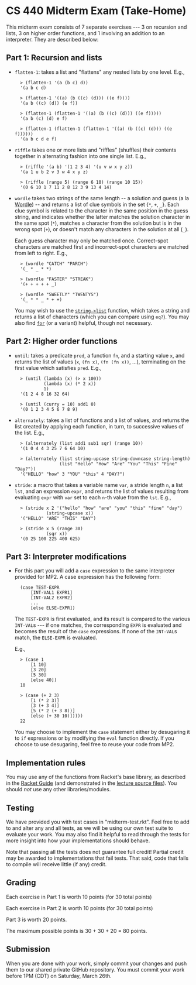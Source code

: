 CS 440 Midterm Exam (Take-Home)
===============================

This midterm exam consists of 7 separate exercises --- 3 on recursion and lists, 3 on higher order functions, and 1 involving an addition to an interpreter. They are described below:

## Part 1: Recursion and lists

- `flatten-1`: takes a list and "flattens" any nested lists by one level. E.g.,

        > (flatten-1 '(a (b c) d))
        '(a b c d)
        
        > (flatten-1 '((a) (b ((c) (d))) ((e f))))     
        '(a b ((c) (d)) (e f))
        
        > (flatten-1 (flatten-1 '((a) (b ((c) (d))) ((e f)))))
        '(a b (c) (d) e f)
        
        > (flatten-1 (flatten-1 (flatten-1 '((a) (b ((c) (d))) ((e f))))))
        '(a b c d e f)
        
- `riffle` takes one or more lists and "riffles" (shuffles) their contents together in alternating fashion into one single list. E.g.,

        > (riffle '(a b) '(1 2 3 4) '(u v w x y z))
        '(a 1 u b 2 v 3 w 4 x y z)
                         
        > (riffle (range 5) (range 6 10) (range 10 15))
        '(0 6 10 1 7 11 2 8 12 3 9 13 4 14)                         

- `wordle` takes two strings of the same length -- a solution and guess (a la [Wordle](https://www.nytimes.com/games/wordle/index.html)) -- and returns a list of clue symbols in the set {`*`, `+`, `_`}. Each clue symbol is related to the character in the same position in the guess string, and indicates whether the latter matches the solution character in the same spot (`*`), matches a character from the solution but is in the wrong spot (`+`), or doesn't match any characters in the solution at all (`_`).

    Each guess character may only be matched once. Correct-spot characters are matched first and incorrect-spot characters are matched from left to right. E.g.,

        > (wordle "CATCH" "PARCH")   
        '(_ * _ * *)

        > (wordle "FASTER" "STREAK") 
        '(+ + + + + _)

        > (wordle "SWEETLY" "TWENTYS")
        '(_ * * _ * + +)
    
    You may wish to use the [`string->list`](https://docs.racket-lang.org/reference/strings.html#%28def._%28%28quote._~23~25kernel%29._string-~3elist%29%29) function, which takes a string and returns a list of characters (which you can compare using `eq?`). You may also find [`for`](https://docs.racket-lang.org/reference/for.html) (or a variant) helpful, though not necessary.
  
## Part 2: Higher order functions

- `until`: takes a predicate `pred`, a function `fn`, and a starting value `x`, and returns the list of values (`x`, `(fn x)`, `(fn (fn x))`, ...), terminating on the first value which satisfies `pred`. E.g.,

        > (until (lambda (x) (> x 100))
                 (lambda (x) (* 2 x))
                 1)
        '(1 2 4 8 16 32 64)
        
        > (until (curry = 10) add1 0)
        '(0 1 2 3 4 5 6 7 8 9)
        
- `alternately`: takes a list of functions and a list of values, and returns the list created by applying each function, in turn, to successive values of the list. E.g.,

        > (alternately (list add1 sub1 sqr) (range 10))
        '(1 0 4 4 3 25 7 6 64 10)

        > (alternately (list string-upcase string-downcase string-length)
                       (list "Hello" "How" "Are" "You" "This" "Fine" "Day?"))
        '("HELLO" "how" 3 "YOU" "this" 4 "DAY?")
        
- `stride`: a macro that takes a variable name `var`, a stride length `n`, a list `lst`, and an expression `expr`, and returns the list of values resulting from evaluating `expr` with `var` set to each `n`-th value from the `lst`. E.g.,

        > (stride x 2 '("hello" "how" "are" "you" "this" "fine" "day")
                  (string-upcase x))
        '("HELLO" "ARE" "THIS" "DAY")

        > (stride x 5 (range 30)
                  (sqr x))
        '(0 25 100 225 400 625)

## Part 3: Interpreter modifications

- For this part you will add a `case` expression to the same interpreter provided for MP2. A case expression has the following form:

        (case TEST-EXPR
            [INT-VAL1 EXPR1]
            [INT-VAL2 EXPR2]
            ...
            [else ELSE-EXPR])

    The `TEST-EXPR` is first evaluated, and its result is compared to the various `INT-VAL`s --- if one matches, the corresponding `EXPR` is evaluated and becomes the result of the `case` expressions. If none of the `INT-VAL`s match, the `ELSE-EXPR` is evaluated.
    
    E.g.,
    
        > (case 1
            [1 10]
            [3 20]
            [5 30]
            [else 40])
        10    
        
        > (case (+ 2 3)
            [1 (* 2 3)]
            [3 (+ 3 4)]
            [5 (* 2 (+ 3 8))]
            [else (+ 30 10)]))))
        22
        
    You may choose to implement the `case` statement either by desugaring it to `if` expressions or by modifying the `eval` function directly. If you choose to use desugaring, feel free to reuse your code from MP2.
    
## Implementation rules

You may use any of the functions from Racket's base library, as described in the [Racket Guide](https://docs.racket-lang.org/guide/index.html) (and demonstrated in the [lecture source files](https://github.com/cs440lang/lectures/tree/completed)). You should *not* use any other libraries/modules. 

## Testing

We have provided you with test cases in "midterm-test.rkt". Feel free to add to and alter any and all tests, as we will be using our own test suite to evaluate your work. You may also find it helpful to read through the tests for more insight into how your implementations should behave.

Note that passing all the tests does not guarantee full credit! Partial credit may be awarded to implementations that fail tests. That said, code that fails to compile will receive little (if any) credit.

## Grading

Each exercise in Part 1 is worth 10 points (for 30 total points)

Each exercise in Part 2 is worth 10 points (for 30 total points)

Part 3 is worth 20 points.

The maximum possible points is 30 + 30 + 20 = 80 points.


## Submission

When you are done with your work, simply commit your changes and push them to
our shared private GitHub repository. You must commit your work before 1PM (CDT) on Saturday, March 26th. 